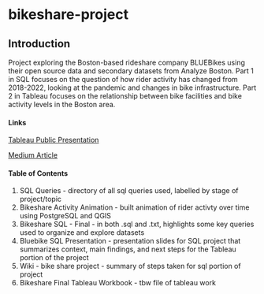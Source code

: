 # bikeshare-project

## Introduction
Project exploring the Boston-based rideshare company BLUEBikes using their open source data and secondary datasets from Analyze Boston. Part 1 in SQL focuses on the question of how rider activity has changed from 2018-2022, looking at the pandemic and changes in bike infrastructure. Part 2 in Tableau focuses on the relationship between bike facilities and bike activity levels in the Boston area.

#### Links

<p><a href="https://public.tableau.com/app/profile/jonas.joehnk/viz/BicycleInfrastructureandRiderActivitywithBluebikes/BLUEbikesPresentation">Tableau Public Presentation</a></p>
<p></p><a href="https://medium.com/@jonasjoehnk94/spatial-analysis-of-bike-infrastructure-and-rider-activity-in-boston-d3afff101d8d">Medium Article</a></p>

#### Table of Contents

<ol type='1'>
    <li>SQL Queries - directory of all sql queries used, labelled by stage of project/topic</li>
    <li>Bikeshare Activity Animation - built animation of rider activty over time using PostgreSQL and QGIS</li>
    <li>Bikeshare SQL - Final - in both .sql and .txt, highlights some key queries used to organize and explore datasets</li>
    <li>Bluebike SQL Presentation - presentation slides for SQL project that summarizes context, main findings, and next steps for the Tableau portion of the project</li>
    <li>Wiki - bike share project - summary of steps taken for sql portion of project</li>
    <li>Bikeshare Final Tableau Workbook - tbw file of tableau work</li>
</ol>


